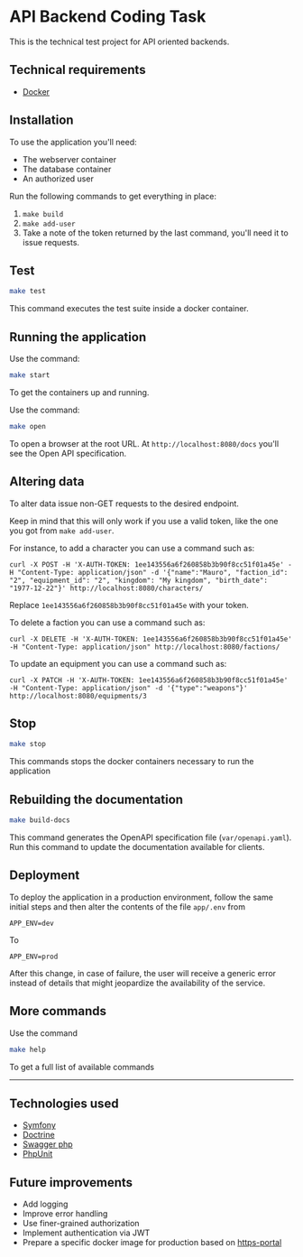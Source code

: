 # API Backend Coding Task

This is the technical test project for API oriented backends.

## Technical requirements

- [Docker](https://www.docker.com/)

## Installation

To use the application you'll need:

* The webserver container
* The database container
* An authorized user

Run the following commands to get everything in place:

1. `make build`
2. `make add-user`
3. Take a note of the token returned by the last command, you'll need it to issue requests.

## Test

```bash
make test
```

This command executes the test suite inside a docker container.

## Running the application

Use the command:

```bash
make start
```

To get the containers up and running.

Use the command:

```bash
make open
```

To open a browser at the root URL.
At `http://localhost:8080/docs` you'll see the Open API specification.

## Altering data

To alter data issue non-GET requests to the desired endpoint. 

Keep in mind that this will only work if you use a valid token, like the one you got from `make add-user`.

For instance, to add a character you can use a command such as:

`curl -X POST -H 'X-AUTH-TOKEN: 1ee143556a6f260858b3b90f8cc51f01a45e' -H "Content-Type: application/json" -d '{"name":"Mauro", "faction_id": "2", "equipment_id": "2", "kingdom": "My kingdom", "birth_date": "1977-12-22"}' http://localhost:8080/characters/`

Replace `1ee143556a6f260858b3b90f8cc51f01a45e` with your token.

To delete a faction you can use a command such as:

`curl -X DELETE -H 'X-AUTH-TOKEN: 1ee143556a6f260858b3b90f8cc51f01a45e' -H "Content-Type: application/json" http://localhost:8080/factions/`

To update an equipment you can use a command such as:

`curl -X PATCH -H 'X-AUTH-TOKEN: 1ee143556a6f260858b3b90f8cc51f01a45e' -H "Content-Type: application/json" -d '{"type":"weapons"}' http://localhost:8080/equipments/3`

## Stop

```bash
make stop
```

This commands stops the docker containers necessary to run the application

## Rebuilding the documentation

```bash
make build-docs
```

This command generates the OpenAPI specification file (`var/openapi.yaml`).
Run this command to update the documentation available for clients.

## Deployment

To deploy the application in a production environment, follow the same initial steps and then alter the contents of the file `app/.env` from

```
APP_ENV=dev
```

To

```
APP_ENV=prod
```

After this change, in case of failure, the user will receive a generic error instead of details that might jeopardize the availability of the service. 

## More commands

Use the command

```bash
make help
```

To get a full list of available commands

---

## Technologies used

* [Symfony](https://symfony.com/)
* [Doctrine](https://www.doctrine-project.org/projects/orm.html)
* [Swagger php](https://zircote.github.io/swagger-php/)
* [PhpUnit](https://phpunit.de/index.html)

## Future improvements

* Add logging
* Improve error handling
* Use finer-grained authorization
* Implement authentication via JWT
* Prepare a specific docker image for production based on [https-portal](https://github.com/SteveLTN/https-portal)
